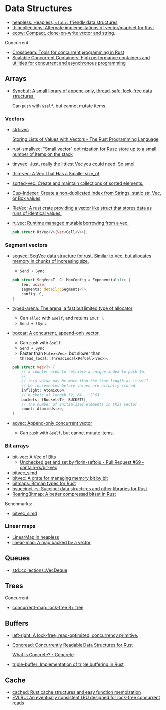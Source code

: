 # Data Structures
- [heapless: Heapless, `static` friendly data structures](https://github.com/japaric/heapless)
- [thincollections: Alternate implementations of vector/map/set for Rust](https://github.com/mohrezaei/thincollections/tree/master)
- [ecow: Compact, clone-on-write vector and string.](https://github.com/typst/ecow)

Concurrent:
- [Crossbeam: Tools for concurrent programming in Rust](https://github.com/crossbeam-rs/crossbeam#data-structures)
- [Scalable Concurrent Containers: High performance containers and utilities for concurrent and asynchronous programming](https://github.com/wvwwvwwv/scalable-concurrent-containers)

## Arrays
- [Syncbuf: A small library of append-only, thread-safe, lock-free data structures.](https://github.com/bplevin36/syncbuf)

  Can `push` with `&self`, but cannot mutate items.

### Vectors
- [std::vec](https://doc.rust-lang.org/std/vec/index.html)

  [Storing Lists of Values with Vectors - The Rust Programming Language](https://doc.rust-lang.org/book/ch08-01-vectors.html)
  
- [rust-smallvec: "Small vector" optimization for Rust: store up to a small number of items on the stack](https://github.com/servo/rust-smallvec)
- [tinyvec: Just, really the littlest Vec you could need. So smol.](https://github.com/Lokathor/tinyvec)
- [thin-vec: A Vec That Has a Smaller size_of](https://github.com/Gankra/thin-vec)
- [sorted-vec: Create and maintain collections of sorted elements.](https://gitlab.com/spearman/sorted-vec)
- [Dup-Indexer: Create a non-duplicated index from Strings, static str, Vec, or Box values](https://github.com/nyurik/dup-indexer)
- [RleVec: A rust crate providing a vector like struct that stores data as runs of identical values.](https://github.com/veldsla/rle_vec)
- [rt_vec: Runtime managed mutable borrowing from a vec.](https://github.com/azriel91/rt_vec/tree/main)
  
  ```rust
  pub struct RtVec<V>(Vec<Cell<V>>);
  ```

### Segment vectors
- [segvec: SegVec data structure for rust. Similar to Vec, but allocates memory in chunks of increasing size.](https://github.com/mccolljr/segvec/)
  - `Send + Sync`

  ```rust
  pub struct SegVec<T, C: MemConfig = Exponential<1>> {
      len: usize,
      segments: detail::Segments<T>,
      config: C,
  }
  ```

- [typed-arena: The arena, a fast but limited type of allocator](https://github.com/thomcc/rust-typed-arena)
  - Can `alloc` with `&self`, and returns `&mut T`.
  - `Send + !Sync`

- [boxcar: A concurrent, append-only vector.](https://github.com/ibraheemdev/boxcar)
  - Can `push` with `&self`.
  - `Send + Sync`
  - Faster than `Mutex<Vec>`, but slower than `thread_local::ThreadLocal<RefCell<Vec>>`.

  ```rust
  pub struct Vec<T> {
      // a counter used to retrieve a unique index to push to.
      //
      // this value may be more than the true length as it will
      // be incremented before values are actually stored.
      inflight: AtomicU64,
      // buckets of length 32, 64 .. 2^63
      buckets: [Bucket<T>; BUCKETS],
      // the number of initialized elements in this vector
      count: AtomicUsize,
  }
  ```

- [aovec: Append-only concurrent vector](https://docs.rs/aovec/latest/aovec/)
  - Can `push` with `&self`, but cannot mutate items.

### Bit arrays
- [bit-vec: A Vec of Bits](https://github.com/contain-rs/bit-vec)
  - [Unchecked get and set by florin-saftoiu - Pull Request #69 - contain-rs/bit-vec](https://github.com/contain-rs/bit-vec/pull/69)
- [bitvec_simd](https://github.com/gccfeli/bitvec_simd)
- [bitvec: A crate for managing memory bit by bit](https://github.com/ferrilab/bitvec)
- [bitmaps: Bitmap types for Rust](https://github.com/bodil/bitmaps)
- [bsuccinct-rs: Succinct data structures and other libraries for Rust](https://github.com/beling/bsuccinct-rs)
- [RoaringBitmap: A better compressed bitset in Rust](https://github.com/RoaringBitmap/roaring-rs)

Benchmarks:
- [bitvec_simd](https://github.com/gccfeli/bitvec_simd#performance)

### Linear maps
- [LinearMap in heapless](https://docs.rs/heapless/latest/heapless/struct.LinearMap.html)
- [linear-map: A map backed by a vector](https://github.com/contain-rs/linear-map)

## Queues
- [std::collections::VecDeque](https://doc.rust-lang.org/stable/std/collections/struct.VecDeque.html)

## Trees
Concurrent:
- [concurrent-map: lock-free B+ tree](https://github.com/komora-io/concurrent-map)

## Buffers
- [left-right: A lock-free, read-optimized, concurrency primitive.](https://github.com/jonhoo/left-right)
- [Concread: Concurrently Readable Data Structures for Rust](https://github.com/kanidm/concread)

  [What is Concrete? - Concrete](https://docs.zama.ai/concrete/)
- [triple-buffer: Implementation of triple buffering in Rust](https://github.com/HadrienG2/triple-buffer)

## Cache
- [cached: Rust cache structures and easy function memoization](https://github.com/jaemk/cached)
- [EVLRU: An eventually consistent LRU designed for lock-free concurrent reads](https://github.com/Bajix/evlru)